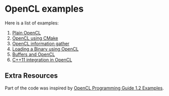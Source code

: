 # OpenCL examples

Here is a list of examples:

1. [Plain OpenCL](./01-hello-openCL-plain)
2. [OpenCL using CMake](./02-hello-openCL)
3. [OpenCL information gather](./03-openCL-info)
4. [Loading a Binary using OpenCL](./05-binary)
5. [Buffers and OpenCL](./06-simple-buffer)
6. [C++11 integration in OpenCL](./10-c++11-integration)

## Extra Resources

Part of the code was inspired by [OpenCL Programming Guide 1.2 Examples](https://github.com/bgaster/opencl-book-samples).
 


